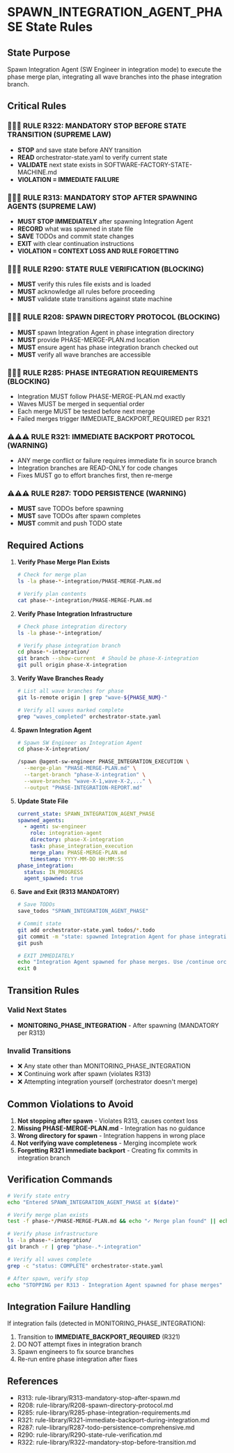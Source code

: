 # SPAWN_INTEGRATION_AGENT_PHASE State Rules

## State Purpose
Spawn Integration Agent (SW Engineer in integration mode) to execute the phase merge plan, integrating all wave branches into the phase integration branch.

## Critical Rules

### 🔴🔴🔴 RULE R322: MANDATORY STOP BEFORE STATE TRANSITION (SUPREME LAW)
- **STOP** and save state before ANY transition
- **READ** orchestrator-state.yaml to verify current state
- **VALIDATE** next state exists in SOFTWARE-FACTORY-STATE-MACHINE.md
- **VIOLATION = IMMEDIATE FAILURE**

### 🔴🔴🔴 RULE R313: MANDATORY STOP AFTER SPAWNING AGENTS (SUPREME LAW)
- **MUST STOP IMMEDIATELY** after spawning Integration Agent
- **RECORD** what was spawned in state file
- **SAVE** TODOs and commit state changes
- **EXIT** with clear continuation instructions
- **VIOLATION = CONTEXT LOSS AND RULE FORGETTING**

### 🚨🚨🚨 RULE R290: STATE RULE VERIFICATION (BLOCKING)
- **MUST** verify this rules file exists and is loaded
- **MUST** acknowledge all rules before proceeding
- **MUST** validate state transitions against state machine

### 🚨🚨🚨 RULE R208: SPAWN DIRECTORY PROTOCOL (BLOCKING)
- **MUST** spawn Integration Agent in phase integration directory
- **MUST** provide PHASE-MERGE-PLAN.md location
- **MUST** ensure agent has phase integration branch checked out
- **MUST** verify all wave branches are accessible

### 🚨🚨🚨 RULE R285: PHASE INTEGRATION REQUIREMENTS (BLOCKING)
- Integration MUST follow PHASE-MERGE-PLAN.md exactly
- Waves MUST be merged in sequential order
- Each merge MUST be tested before next merge
- Failed merges trigger IMMEDIATE_BACKPORT_REQUIRED per R321

### ⚠️⚠️⚠️ RULE R321: IMMEDIATE BACKPORT PROTOCOL (WARNING)
- ANY merge conflict or failure requires immediate fix in source branch
- Integration branches are READ-ONLY for code changes
- Fixes MUST go to effort branches first, then re-merge

### ⚠️⚠️⚠️ RULE R287: TODO PERSISTENCE (WARNING)
- **MUST** save TODOs before spawning
- **MUST** save TODOs after spawn completes
- **MUST** commit and push TODO state

## Required Actions

1. **Verify Phase Merge Plan Exists**
   ```bash
   # Check for merge plan
   ls -la phase-*-integration/PHASE-MERGE-PLAN.md
   
   # Verify plan contents
   cat phase-*-integration/PHASE-MERGE-PLAN.md
   ```

2. **Verify Phase Integration Infrastructure**
   ```bash
   # Check phase integration directory
   ls -la phase-*-integration/
   
   # Verify phase integration branch
   cd phase-*-integration/
   git branch --show-current  # Should be phase-X-integration
   git pull origin phase-X-integration
   ```

3. **Verify Wave Branches Ready**
   ```bash
   # List all wave branches for phase
   git ls-remote origin | grep "wave-${PHASE_NUM}-"
   
   # Verify all waves marked complete
   grep "waves_completed" orchestrator-state.yaml
   ```

4. **Spawn Integration Agent**
   ```bash
   # Spawn SW Engineer as Integration Agent
   cd phase-X-integration/
   
   /spawn @agent-sw-engineer PHASE_INTEGRATION_EXECUTION \
     --merge-plan "PHASE-MERGE-PLAN.md" \
     --target-branch "phase-X-integration" \
     --wave-branches "wave-X-1,wave-X-2,..." \
     --output "PHASE-INTEGRATION-REPORT.md"
   ```

5. **Update State File**
   ```yaml
   current_state: SPAWN_INTEGRATION_AGENT_PHASE
   spawned_agents:
     - agent: sw-engineer
       role: integration-agent
       directory: phase-X-integration
       task: phase_integration_execution
       merge_plan: PHASE-MERGE-PLAN.md
       timestamp: YYYY-MM-DD HH:MM:SS
   phase_integration:
     status: IN_PROGRESS
     agent_spawned: true
   ```

6. **Save and Exit (R313 MANDATORY)**
   ```bash
   # Save TODOs
   save_todos "SPAWN_INTEGRATION_AGENT_PHASE"
   
   # Commit state
   git add orchestrator-state.yaml todos/*.todo
   git commit -m "state: spawned Integration Agent for phase integration"
   git push
   
   # EXIT IMMEDIATELY
   echo "Integration Agent spawned for phase merges. Use /continue orchestrator to resume."
   exit 0
   ```

## Transition Rules

### Valid Next States
- **MONITORING_PHASE_INTEGRATION** - After spawning (MANDATORY per R313)

### Invalid Transitions
- ❌ Any state other than MONITORING_PHASE_INTEGRATION
- ❌ Continuing work after spawn (violates R313)
- ❌ Attempting integration yourself (orchestrator doesn't merge)

## Common Violations to Avoid

1. **Not stopping after spawn** - Violates R313, causes context loss
2. **Missing PHASE-MERGE-PLAN.md** - Integration has no guidance
3. **Wrong directory for spawn** - Integration happens in wrong place
4. **Not verifying wave completeness** - Merging incomplete work
5. **Forgetting R321 immediate backport** - Creating fix commits in integration branch

## Verification Commands

```bash
# Verify state entry
echo "Entered SPAWN_INTEGRATION_AGENT_PHASE at $(date)"

# Verify merge plan exists
test -f phase-*/PHASE-MERGE-PLAN.md && echo "✓ Merge plan found" || echo "✗ Missing merge plan"

# Verify phase infrastructure
ls -la phase-*-integration/
git branch -r | grep "phase-.*-integration"

# Verify all waves complete
grep -c "status: COMPLETE" orchestrator-state.yaml

# After spawn, verify stop
echo "STOPPING per R313 - Integration Agent spawned for phase merges"
```

## Integration Failure Handling

If integration fails (detected in MONITORING_PHASE_INTEGRATION):
1. Transition to **IMMEDIATE_BACKPORT_REQUIRED** (R321)
2. DO NOT attempt fixes in integration branch
3. Spawn engineers to fix source branches
4. Re-run entire phase integration after fixes

## References
- R313: rule-library/R313-mandatory-stop-after-spawn.md
- R208: rule-library/R208-spawn-directory-protocol.md
- R285: rule-library/R285-phase-integration-requirements.md
- R321: rule-library/R321-immediate-backport-during-integration.md
- R287: rule-library/R287-todo-persistence-comprehensive.md
- R290: rule-library/R290-state-rule-verification.md
- R322: rule-library/R322-mandatory-stop-before-transition.md
